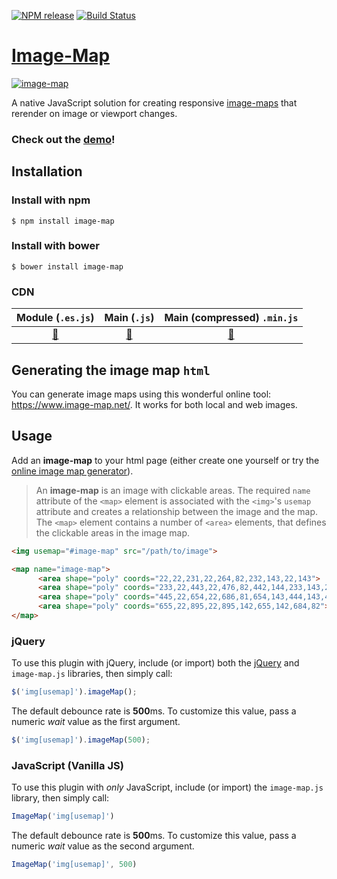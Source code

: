 [![NPM release](https://img.shields.io/npm/v/image-map.svg)](https://www.npmjs.com/package/image-map)
[![Build Status](https://travis-ci.org/clarketm/image-map.svg?branch=master)](https://travis-ci.org/clarketm/image-map)

# [Image-Map](https://www.travismclarke.com/imagemap/)

[![image-map](https://www.travismclarke.com/imagemap/image-map-yellow.png "image-map")](https://www.travismclarke.com/imagemap/)

A native JavaScript solution for creating responsive [image-maps](https://en.wikipedia.org/wiki/Image_map) that rerender on image or viewport changes.

### Check out the **[demo](https://www.travismclarke.com/imagemap/)**!

## Installation

### Install with npm
```shell
$ npm install image-map
```

### Install with bower
```shell
$ bower install image-map
```

### CDN
|                        Module (`.es.js`)                  |                        Main (`.js`)                    |                        Main (compressed) `.min.js`         |
| :-------------------------------------------------------: | :----------------------------------------------------: | :--------------------------------------------------------: |
| [🔗](https://unpkg.com/image-map/dist/saga-monitor.es.js) | [🔗](https://unpkg.com/image-map/dist/saga-monitor.js) | [🔗](https://unpkg.com/image-map/dist/saga-monitor.min.js) |

## Generating the image map `html`
You can generate image maps using this wonderful online tool: https://www.image-map.net/. It works for both local and web images.

## Usage
Add an **image-map** to your html page (either create one yourself or try the [online image map generator](https://www.image-map.net/)).
> An **image-map** is an image with clickable areas. The required `name` attribute of the `<map>` element is associated with the `<img>`'s `usemap` attribute and creates a relationship between the image and the map. The `<map>` element contains a number of `<area>` elements, that defines the clickable areas in the image map.

```html
<img usemap="#image-map" src="/path/to/image">

<map name="image-map">
      <area shape="poly" coords="22,22,231,22,264,82,232,143,22,143">
      <area shape="poly" coords="233,22,443,22,476,82,442,144,233,143,264,82">
      <area shape="poly" coords="445,22,654,22,686,81,654,143,444,143,475,82">
      <area shape="poly" coords="655,22,895,22,895,142,655,142,684,82">
</map>
```

### jQuery
To use this plugin with jQuery, include (or import) both the [jQuery](https://jquery.com/) and `image-map.js` libraries, then simply call:
```js
$('img[usemap]').imageMap();
```

The default debounce rate is **500**ms. To customize this value, pass a numeric *wait* value as the first argument.
```js
$('img[usemap]').imageMap(500);
```

### JavaScript (Vanilla JS)
To use this plugin with *only* JavaScript, include (or import) the `image-map.js` library, then simply call:
```js
ImageMap('img[usemap]')
```

The default debounce rate is **500**ms. To customize this value, pass a numeric *wait* value as the second argument.
```js
ImageMap('img[usemap]', 500)
```
